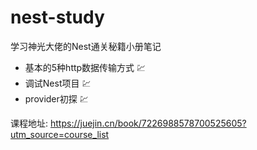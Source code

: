 # nest-study

学习神光大佬的Nest通关秘籍小册笔记

- 基本的5种http数据传输方式 :chart:
- 调试Nest项目 :chart:
- provider初探 :chart:

课程地址: https://juejin.cn/book/7226988578700525605?utm_source=course_list